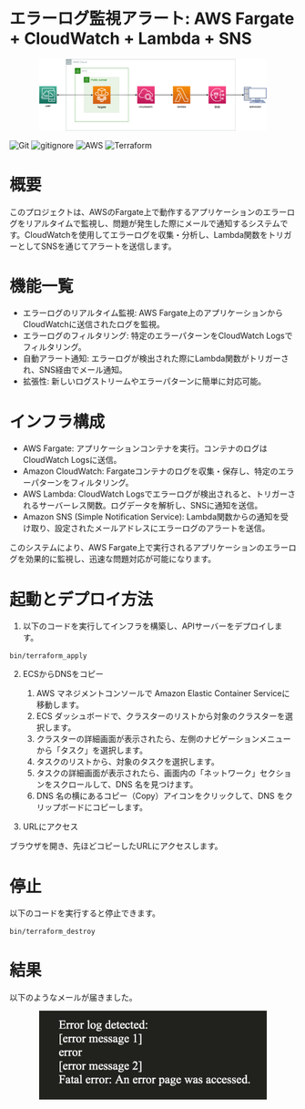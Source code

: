 # エラーログ監視アラート: AWS Fargate + CloudWatch + Lambda + SNS

<p align="center">
  <img src="sources/aws.png" alt="animated" width="400">
</p>

![Git](https://img.shields.io/badge/GIT-E44C30?logo=git&logoColor=white)
![gitignore](https://img.shields.io/badge/gitignore%20io-204ECF?logo=gitignoredotio&logoColor=white)
![AWS](https://img.shields.io/badge/AWS-%23FF9900.svg?logo=amazon-aws&logoColor=white)
![Terraform](https://img.shields.io/badge/terraform-%235835CC.svg?logo=terraform&logoColor=white)

# 概要
このプロジェクトは、AWSのFargate上で動作するアプリケーションのエラーログをリアルタイムで監視し、問題が発生した際にメールで通知するシステムです。CloudWatchを使用してエラーログを収集・分析し、Lambda関数をトリガーとしてSNSを通じてアラートを送信します。

# 機能一覧
+ エラーログのリアルタイム監視: AWS Fargate上のアプリケーションからCloudWatchに送信されたログを監視。
+ エラーログのフィルタリング: 特定のエラーパターンをCloudWatch Logsでフィルタリング。
+ 自動アラート通知: エラーログが検出された際にLambda関数がトリガーされ、SNS経由でメール通知。
+ 拡張性: 新しいログストリームやエラーパターンに簡単に対応可能。

# インフラ構成
+ AWS Fargate: アプリケーションコンテナを実行。コンテナのログはCloudWatch Logsに送信。
+ Amazon CloudWatch: Fargateコンテナのログを収集・保存し、特定のエラーパターンをフィルタリング。
+ AWS Lambda: CloudWatch Logsでエラーログが検出されると、トリガーされるサーバーレス関数。ログデータを解析し、SNSに通知を送信。
+ Amazon SNS (Simple Notification Service): Lambda関数からの通知を受け取り、設定されたメールアドレスにエラーログのアラートを送信。

このシステムにより、AWS Fargate上で実行されるアプリケーションのエラーログを効果的に監視し、迅速な問題対応が可能になります。


# 起動とデプロイ方法
1. 以下のコードを実行してインフラを構築し、APIサーバーをデプロイします。
```
bin/terraform_apply
```

2. ECSからDNSをコピー
    1. AWS マネジメントコンソールで Amazon Elastic Container Serviceに移動します。
    2. ECS ダッシュボードで、クラスターのリストから対象のクラスターを選択します。
    3. クラスターの詳細画面が表示されたら、左側のナビゲーションメニューから「タスク」を選択します。
    4. タスクのリストから、対象のタスクを選択します。
    5. タスクの詳細画面が表示されたら、画面内の「ネットワーク」セクションをスクロールして、DNS 名を見つけます。
    6. DNS 名の横にあるコピー（Copy）アイコンをクリックして、DNS をクリップボードにコピーします。

3. URLにアクセス

ブラウザを開き、先ほどコピーしたURLにアクセスします。

# 停止
以下のコードを実行すると停止できます。
```
bin/terraform_destroy
```

# 結果

以下のようなメールが届きました。

<p align="center">
  <img src="sources/email.png" alt="animated" width="400">
</p>














